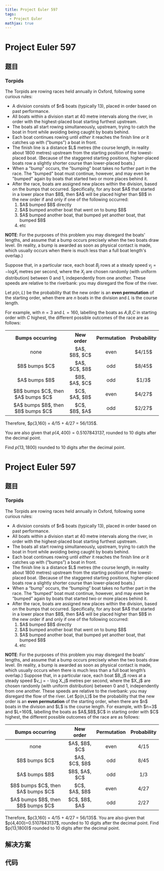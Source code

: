 ```yaml
---
title: Project Euler 597
tags:
  - Project Euler
mathjax: true
---
```

<escape><!-- more --></escape>
    
# Project Euler 597
## 题目
### Torpids

The Torpids are rowing races held annually in Oxford, following some curious rules:

<ul><li>
A division consists of $n$ boats (typically 13), placed in order based on past performance.
</li><li>
All boats within a division start at 40 metre intervals along the river, in order with the highest-placed boat starting furthest upstream.
</li><li>
The boats all start rowing simultaneously, upstream, trying to catch the boat in front while avoiding being caught by boats behind.
</li><li>
Each boat continues rowing until <em>either</em> it reaches the finish line <em>or</em> it catches up with ("bumps") a boat in front.
</li><li>
The finish line is a distance $L$ metres (the course length, in reality about 1800 metres) upstream from the starting position of the lowest-placed boat. (Because of the staggered starting positions, higher-placed boats row a slightly shorter course than lower-placed boats.)
</li><li>
When a "bump" occurs, the "bumping" boat takes no further part in the race. The "bumped" boat must continue, however, and may even be "bumped" again by boats that started two or more places behind it.
</li><li>
After the race, boats are assigned new places within the division, based on the bumps that occurred. Specifically, for any boat $A$ that started in a lower place than $B$, then $A$ will be placed higher than $B$ in the new order if and only if one of the following occurred:
  <ol><li> $A$ bumped $B$ directly </li>
  <li> $A$ bumped another boat that went on to bump $B$ </li>
  <li> $A$ bumped another boat, that bumped yet another boat, that bumped $B$ </li>
  <li> etc </li></ol></li></ul><b>NOTE</b>: For the purposes of this problem you may disregard the boats' lengths, and assume that a bump occurs precisely when the two boats draw level. (In reality, a bump is awarded as soon as physical contact is made, which usually occurs when there is much less than a full boat length's overlap.)


Suppose that, in a particular race, each boat $B_j$ rows at a steady speed $v_j = -$log$X_j$ metres per second, where the $X_j$ are chosen randomly (with uniform distribution) between 0 and 1, independently from one another. These speeds are relative to the riverbank: you may disregard the flow of the river.


Let $p(n,L)$ be the probability that the new order is an <b>even permutation</b> of the starting order, when there are $n$ boats in the division and $L$ is the course length.


For example, with $n=3$ and $L=160$, labelling the boats as $A$,$B$,$C$ in starting order with $C$ highest, the different possible outcomes of the race are as follows:

<table cellspacing="15" align="center"><tr><th> Bumps occurring </th>
  <th> New order </th>
  <th> Permutation </th>
  <th> Probability </th>
 </tr><tr align="center"><td> none </td>
  <td> $A$, $B$, $C$ </td>
  <td> even </td>
  <td> $4/15$ </td>
 </tr><tr align="center"><td> $B$ bumps $C$ </td>
  <td> $A$, $C$, $B$ </td>
  <td> odd </td>
  <td> $8/45$ </td>
 </tr><tr align="center"><td> $A$ bumps $B$ </td>
  <td> $B$, $A$, $C$ </td>
  <td> odd </td>
  <td> $1/3$ </td>
 </tr><tr align="center"><td>     $B$ bumps $C$, then $A$ bumps $C$     </td>
  <td> $C$, $A$, $B$ </td>
  <td> even </td>
  <td> $4/27$ </td>
 </tr><tr align="center"><td>     $A$ bumps $B$, then $B$ bumps $C$     </td>
  <td> $C$, $B$, $A$ </td>
  <td> odd </td>
  <td> $2/27$ </td>
 </tr></table>
Therefore, $p(3,160) = 4/15 + 4/27 = 56/135$.


You are also given that $p(4,400)=0.5107843137$, rounded to 10 digits after the decimal point.


Find $p(13,1800)$ rounded to 10 digits after the decimal point.



# Project Euler 597
## 题目
### Torpids

The Torpids are rowing races held annually in Oxford, following some curious rules:
<ul>
<li>A division consists of $n$ boats (typically 13), placed in order based on past performance.</li>
<li>All boats within a division start at 40 metre intervals along the river, in order with the highest-placed boat starting furthest upstream.</li>
<li>The boats all start rowing simultaneously, upstream, trying to catch the boat in front while avoiding being caught by boats behind.</li>
<li>Each boat continues rowing until <i>either</i> it reaches the finish line <i>or</i> it catches up with (“bumps”) a boat in front.</li>
<li>The finish line is a distance $L$ metres (the course length, in reality about 1800 metres) upstream from the starting position of the lowest-placed boat. (Because of the staggered starting positions, higher-placed boats row a slightly shorter course than lower-placed boats.)</li>
<li>When a “bump” occurs, the “bumping” boat takes no further part in the race. The “bumped” boat must continue, however, and may even be “bumped” again by boats that started two or more places behind it.</li>
<li>After the race, boats are assigned new places within the division, based on the bumps that occurred. Specifically, for any boat $A$ that started in a lower place than $B$, then $A$ will be placed higher than $B$ in the new order if and only if one of the following occurred:<ol>
<li>$A$ bumped $B$ directly </li>
<li>$A$ bumped another boat that went on to bump $B$ </li>
<li>$A$ bumped another boat, that bumped yet another boat, that bumped $B$ </li>
<li>etc</li>
</ol>
</li>
</ul>
<b>NOTE</b>: For the purposes of this problem you may disregard the boats’ lengths, and assume that a bump occurs precisely when the two boats draw level. (In reality, a bump is awarded as soon as physical contact is made, which usually occurs when there is much less than a full boat length’s overlap.)
Suppose that, in a particular race, each boat $B_j$ rows at a steady speed $v_j = - \log X_j$ metres per second, where the $X_j$ are chosen randomly (with uniform distribution) between 0 and 1, independently from one another. These speeds are relative to the riverbank: you may disregard the flow of the river.
Let $p(n,L)$ be the probability that the new order is an <b>even permutation</b> of the starting order, when there are $n$ boats in the division and $L$ is the course length.
For example, with $n=3$ and $L=160$, labelling the boats as $A$,$B$,$C$ in starting order with $C$ highest, the different possible outcomes of the race are as follows:
<table>
<thead>
<tr>
<th align="center"><b>Bumps occurring</b></th>
<th align="center"><b>New order</b></th>
<th align="center"><b>Permutation</b></th>
<th align="center"><b>Probability</b></th>
</tr>
</thead>
<tbody><tr>
<td align="center">none</td>
<td align="center">$A$, $B$, $C$</td>
<td align="center">even</td>
<td align="center">4/15</td>
</tr>
<tr>
<td align="center">$B$ bumps $C$</td>
<td align="center">$A$, $C$, $B$</td>
<td align="center">odd</td>
<td align="center">8/45</td>
</tr>
<tr>
<td align="center">$A$ bumps $B$</td>
<td align="center">$B$, $A$, $C$</td>
<td align="center">odd</td>
<td align="center">1/3</td>
</tr>
<tr>
<td align="center">$B$ bumps $C$, then $A$ bumps $C$</td>
<td align="center">$C$, $A$, $B$</td>
<td align="center">even</td>
<td align="center">4/27</td>
</tr>
<tr>
<td align="center">$A$ bumps $B$, then $B$ bumps $C$</td>
<td align="center">$C$, $B$, $A$</td>
<td align="center">odd</td>
<td align="center">2/27</td>
</tr>
</tbody></table>
Therefore, $p(3,160) = 4/15 + 4/27 = 56/135$.
You are also given that $p(4,400)=0.5107843137$, rounded to 10 digits after the decimal point.
Find $p(13,1800)$ rounded to 10 digits after the decimal point.


## 解决方案


## 代码


